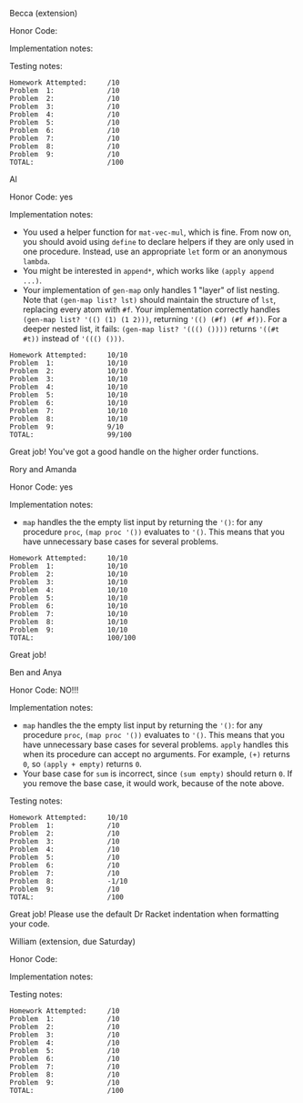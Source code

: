 Becca (extension)

Honor Code:

Implementation notes:


Testing notes:

```
Homework Attempted:     /10
Problem  1:             /10
Problem  2:             /10
Problem  3:             /10
Problem  4:             /10
Problem  5:             /10
Problem  6:             /10
Problem  7:             /10
Problem  8:             /10
Problem  9:             /10
TOTAL:                  /100
```


Al

Honor Code: yes

Implementation notes:
- You used a helper function for `mat-vec-mul`, which is fine. From now on, you should avoid using `define` to declare helpers if they are only used in one procedure. Instead, use an appropriate `let` form or an anonymous `lambda`.
- You might be interested in `append*`, which works like `(apply append ...)`.
- Your implementation of `gen-map` only handles 1 "layer" of list nesting. Note that `(gen-map list? lst)` should maintain the structure of `lst`, replacing every atom with `#f`. Your implementation correctly handles `(gen-map list? '(() (1) (1 2)))`, returning `'(() (#f) (#f #f))`. For a deeper nested list, it fails: `(gen-map list? '((() ())))` returns `'((#t #t))` instead of `'((() ()))`.

```
Homework Attempted:     10/10
Problem  1:             10/10
Problem  2:             10/10
Problem  3:             10/10
Problem  4:             10/10
Problem  5:             10/10
Problem  6:             10/10
Problem  7:             10/10
Problem  8:             10/10
Problem  9:             9/10
TOTAL:                  99/100
```

Great job! You've got a good handle on the higher order functions.


Rory and Amanda

Honor Code: yes

Implementation notes:
- `map` handles the the empty list input by returning the `'()`: for any procedure `proc`, `(map proc '())` evaluates to `'()`. This means that you have unnecessary base cases for several problems. 

```
Homework Attempted:     10/10
Problem  1:             10/10
Problem  2:             10/10
Problem  3:             10/10
Problem  4:             10/10
Problem  5:             10/10
Problem  6:             10/10
Problem  7:             10/10
Problem  8:             10/10
Problem  9:             10/10
TOTAL:                  100/100
```

Great job!


Ben and Anya

Honor Code: NO!!!

Implementation notes:
- `map` handles the the empty list input by returning the `'()`: for any procedure `proc`, `(map proc '())` evaluates to `'()`. This means that you have unnecessary base cases for several problems. `apply` handles this when its procedure can accept no arguments. For example, `(+)` returns `0`, so `(apply + empty)` returns `0`.
- Your base case for `sum` is incorrect, since `(sum empty)` should return `0`. If you remove the base case, it would work, because of the note above. 

Testing notes:

```
Homework Attempted:     10/10
Problem  1:             /10
Problem  2:             /10
Problem  3:             /10
Problem  4:             /10
Problem  5:             /10
Problem  6:             /10
Problem  7:             /10
Problem  8:             -1/10
Problem  9:             /10
TOTAL:                  /100
```

Great job! Please use the default Dr Racket indentation when formatting your code.

William (extension, due Saturday)

Honor Code:

Implementation notes:


Testing notes:

```
Homework Attempted:     /10
Problem  1:             /10
Problem  2:             /10
Problem  3:             /10
Problem  4:             /10
Problem  5:             /10
Problem  6:             /10
Problem  7:             /10
Problem  8:             /10
Problem  9:             /10
TOTAL:                  /100
```


